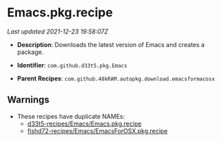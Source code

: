 # Emacs.pkg.recipe

_Last updated 2021-12-23 19:58:07Z_

- **Description**: Downloads the latest version of Emacs and creates a package.

- **Identifier**: `com.github.d33t5.pkg.Emacs`

- **Parent Recipes**: `com.github.48kRAM.autopkg.download.emacsformacosx`

## Warnings

- These recipes have duplicate NAMEs:
    - [d33t5-recipes/Emacs/Emacs.pkg.recipe](/autopkg-dupe-tracker/d33t5-recipes/Emacs/Emacs.pkg.recipe)
    - [fishd72-recipes/Emacs/EmacsForOSX.pkg.recipe](/autopkg-dupe-tracker/fishd72-recipes/Emacs/EmacsForOSX.pkg.recipe)